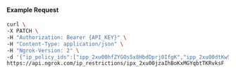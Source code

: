 <!-- Code generated for API Clients. DO NOT EDIT. -->

#### Example Request

```bash
curl \
-X PATCH \
-H "Authorization: Bearer {API_KEY}" \
-H "Content-Type: application/json" \
-H "Ngrok-Version: 2" \
-d '{"ip_policy_ids":["ipp_2xu00hfZYGOs5x8HbdDprj0IfgK","ipp_2xu00dtKw5fWKbRz9ngC0gz6hOh"]}' \
https://api.ngrok.com/ip_restrictions/ipx_2xu00jzaIhBoKxMGYqbtTKRvksF
```
